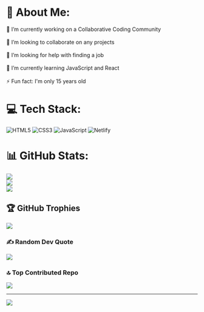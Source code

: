 # 💫 About Me:
🔭 I’m currently working on a Collaborative Coding Community<br><br>👯 I’m looking to collaborate on any projects<br><br>🤝 I’m looking for help with finding a job<br><br>🌱 I’m currently learning JavaScript and React<br><br>⚡ Fun fact: I'm only 15 years old

# 💻 Tech Stack:
![HTML5](https://img.shields.io/badge/html5-%23E34F26.svg?style=for-the-badge&logo=html5&logoColor=white) ![CSS3](https://img.shields.io/badge/css3-%231572B6.svg?style=for-the-badge&logo=css3&logoColor=white) ![JavaScript](https://img.shields.io/badge/javascript-%23323330.svg?style=for-the-badge&logo=javascript&logoColor=%23F7DF1E) ![Netlify](https://img.shields.io/badge/netlify-%23000000.svg?style=for-the-badge&logo=netlify&logoColor=#00C7B7)
# 📊 GitHub Stats:
![](https://github-readme-stats.vercel.app/api?username=KhalatyanVictor&theme=dark&hide_border=false&include_all_commits=true&count_private=true)<br/>
![](https://github-readme-streak-stats.herokuapp.com/?user=KhalatyanVictor&theme=dark&hide_border=false)<br/>
![](https://github-readme-stats.vercel.app/api/top-langs/?username=KhalatyanVictor&theme=dark&hide_border=false&include_all_commits=true&count_private=true&layout=compact)

## 🏆 GitHub Trophies
![](https://github-profile-trophy.vercel.app/?username=KhalatyanVictor&theme=radical&no-frame=false&no-bg=false&margin-w=4)

### ✍️ Random Dev Quote
![](https://quotes-github-readme.vercel.app/api?type=horizontal&theme=radical)

### 🔝 Top Contributed Repo
![](https://github-contributor-stats.vercel.app/api?username=KhalatyanVictor&limit=5&theme=dark&combine_all_yearly_contributions=true)

---
[![](https://visitcount.itsvg.in/api?id=KhalatyanVictor&icon=0&color=0)](https://visitcount.itsvg.in)

<!-- Proudly created with GPRM ( https://gprm.itsvg.in ) -->
